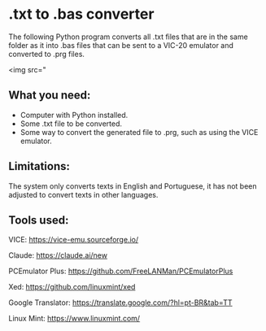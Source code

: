 # .txt to .bas converter

The following Python program converts all .txt files that are in the same folder as it into .bas files that can be sent to a VIC-20 emulator and converted to .prg files.

<img src="

## What you need:
- Computer with Python installed.
- Some .txt file to be converted.
- Some way to convert the generated file to .prg, such as using the VICE emulator.

## Limitations:
The system only converts texts in English and Portuguese, it has not been adjusted to convert texts in other languages.

## Tools used:

VICE: https://vice-emu.sourceforge.io/

Claude: https://claude.ai/new

PCEmulator Plus: https://github.com/FreeLANMan/PCEmulatorPlus

Xed: https://github.com/linuxmint/xed

Google Translator: https://translate.google.com/?hl=pt-BR&tab=TT

Linux Mint: https://www.linuxmint.com/
